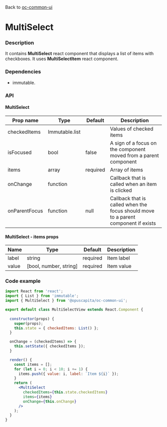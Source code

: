 Back to [oc-common-ui](../../README.md)

# MultiSelect

### Description

It contains **MultiSelect** react component that displays a list of items with checkboxes. It uses **MultiSelectItem** react component.

### Dependencies

- immutable.

### API

#### MultiSelect

Prop name | Type | Default | Description
--- | --- | --- | ---
checkedItems | Immutable.list | | Values of checked items
isFocused | bool | false | A sign of a focus on the component moved from a parent component
items | array | required | Array of items
onChange | function | | Callback that is called when an item is clicked
onParentFocus | function | null | Callback that is called when the focus should move to a parent component if exists

#### MultiSelect - items props

Name | Type | Default | Description
--- | --- | --- | ---
label | string | required | Item label
value | [bool, number, string] | required | Item value

### Code example

```jsx
import React from 'react';
import { List } from 'immutable';
import { MultiSelect } from '@opuscapita/oc-common-ui';

export default class MultiSelectView extends React.Component {
  
  constructor(props) {
    super(props);
    this.state = { checkedItems: List() };
  }

  onChange = (checkedItems) => {
    this.setState({ checkedItems });
  }

  render() {
    const items = [];
    for (let i = 0; i < 10; i += 1) {
      items.push({ value: i, label: `Item ${i}` });
    }
    return (
      <MultiSelect
        checkedItems={this.state.checkedItems}
        items={items}
        onChange={this.onChange}
      />
    );
  }
}
```
